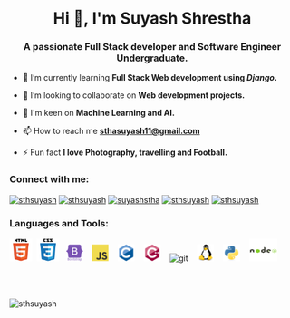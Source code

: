 <h1 align="center">Hi 👋, I'm Suyash Shrestha</h1>
<h3 align="center">A passionate Full Stack developer and Software Engineer Undergraduate.</h3>

- 🌱 I’m currently learning **Full Stack Web development using *Django*.**

- 👯 I’m looking to collaborate on **Web development projects.**

- 🤖 I'm keen on **Machine Learning and AI.**

- 📫 How to reach me **sthasuyash11@gmail.com**

- ⚡ Fun fact **I love Photography, travelling and Football.**

<h3 align="left">Connect with me:</h3>
<p align="left">
<a href="https://twitter.com/sthsuyash" target="blank"><img align="center" src="https://raw.githubusercontent.com/rahuldkjain/github-profile-readme-generator/master/src/images/icons/Social/twitter.svg" alt="sthsuyash" height="30" width="40" /></a>  <a href="https://linkedin.com/in/sthsuyash" target="blank"><img align="center" src="https://raw.githubusercontent.com/rahuldkjain/github-profile-readme-generator/master/src/images/icons/Social/linked-in-alt.svg" alt="sthsuyash" height="30" width="40" /></a>  <a href="https://fb.com/suyashstha" target="blank"><img align="center" src="https://raw.githubusercontent.com/rahuldkjain/github-profile-readme-generator/master/src/images/icons/Social/facebook.svg" alt="suyashstha" height="30" width="40" /></a>  <a href="https://instagram.com/sthsuyash" target="blank"><img align="center" src="https://raw.githubusercontent.com/rahuldkjain/github-profile-readme-generator/master/src/images/icons/Social/instagram.svg" alt="sthsuyash" height="30" width="40" /></a>  <a href="https://dev.to/sthsuyash" target="blank"><img align="center" src="https://raw.githubusercontent.com/rahuldkjain/github-profile-readme-generator/master/src/images/icons/Social/devto.svg" alt="sthsuyash" height="30" width="40" /></a>
</p>

<h3 align="left">Languages and Tools:</h3>
<p align="left"> 
  
<img src="https://raw.githubusercontent.com/devicons/devicon/master/icons/html5/html5-original-wordmark.svg" alt="html5" width="40" height="40"/>&nbsp;&nbsp;<img src="https://raw.githubusercontent.com/devicons/devicon/master/icons/css3/css3-original-wordmark.svg" alt="css3" width="40" height="40"/>&nbsp;&nbsp;&nbsp;<img src="https://raw.githubusercontent.com/devicons/devicon/master/icons/bootstrap/bootstrap-plain-wordmark.svg" alt="bootstrap" width="30" height="30"/>&nbsp;&nbsp;&nbsp;&nbsp;<img src="https://raw.githubusercontent.com/devicons/devicon/master/icons/javascript/javascript-original.svg" alt="javascript" width="30" height="30"/>&nbsp;&nbsp;&nbsp;&nbsp;<img src="https://raw.githubusercontent.com/devicons/devicon/master/icons/c/c-original.svg" alt="c" width="30" height="30"/>&nbsp;&nbsp;&nbsp;&nbsp;<img src="https://raw.githubusercontent.com/devicons/devicon/master/icons/cplusplus/cplusplus-original.svg" alt="c++" width="30" height="30"/>&nbsp;&nbsp;&nbsp;&nbsp;<img src="https://www.vectorlogo.zone/logos/git-scm/git-scm-icon.svg" alt="git" width="30" height="30"/>&nbsp;&nbsp;&nbsp;&nbsp;<img src="https://raw.githubusercontent.com/devicons/devicon/master/icons/linux/linux-original.svg" alt="linux" width="30" height="30"/>&nbsp;&nbsp;&nbsp;&nbsp;<img src="https://raw.githubusercontent.com/devicons/devicon/master/icons/python/python-original.svg" alt="python" width="30" height="30"/>&nbsp;&nbsp;&nbsp;&nbsp;<img src="https://raw.githubusercontent.com/devicons/devicon/master/icons/nodejs/nodejs-original-wordmark.svg" alt="nodejs" width="50" height="40"/>
</p>
<br><br>
<p><img align="center" src="https://github-readme-stats.vercel.app/api/top-langs?username=sthsuyash&show_icons=true&locale=en&layout=compact" alt="sthsuyash" /></p>
